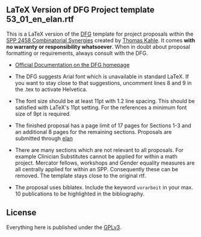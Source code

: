 ## LaTeX Version of DFG Project template 53_01_en_elan.rtf

This is a LaTeX version of the [DFG](https://www.dfg.de) template for
project proposals within the [SPP 2458 Combinatorial
Synergies](https://combinatorial-synergies.de) created by [Thomas
Kahle](https://www.thomas-kahle.de).  It comes **with no warranty or
responsibility whatsoever**.  When in doubt about proposal formatting
or requirements, always consult with the DFG.

- [Official Documentation on the DFG homepage](https://www.dfg.de/foerderung/programme/koordinierte_programme/schwerpunktprogramme/formulare_merkblaetter/index.jsp)

- The DFG suggests Arial font which is unavailable in standard LaTeX.
  If you want to stay close to that suggestions, uncomment lines 8 and
  9 in the .tex to activate Helvetica.

- The font size should be at least 11pt with 1.2 line spacing.  This
  should be satisfied with LaTeX's 11pt setting.  For the references
  a minimum font size of 9pt is required.
  
- The finished proposal has a page limit of 17 pages for Sections 1-3
  and an additional 8 pages for the remaining sections.  Proposals are submitted
  through [elan](https://elan.dfg.de)

- There are many sections which are not relevant to all proposals.
  For example Clinician Substitutes cannot be applied for within a
  math project.  Mercator fellows, workshops and Gender equality
  measures are all centrally applied for within an SPP.  Consequently
  these can be removed.  The template stays close to the original rtf.
  
- The proposal uses biblatex.  Include the keyword `vorarbeit` in your
  max. 10 publications to be highlighted in the bibliography.

## License

Everything here is published under the
[GPLv3](https://www.gnu.org/licenses/gpl-3.0.html.en).
